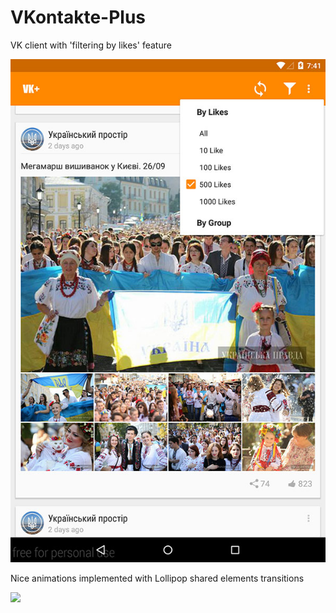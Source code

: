# VKontakte-Plus
VK client with 'filtering by likes' feature

![screenshot1](https://github.com/deviant-studio/VKontakte-Plus/blob/master/art/screen1.jpg)

Nice animations implemented with Lollipop shared elements transitions

![](https://github.com/deviant-studio/VKontakte-Plus/blob/master/art/device-2015-09-30-104642_1_1.gif)
